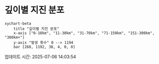 # 깊이별 지진 분포

```mermaid
xychart-beta
    title "깊이별 지진 분포"
    x-axis ["0-10km", "11-30km", "31-70km", "71-150km", "151-300km", "300km+"]
    y-axis "발생 횟수" 0 --> 1194
    bar [268, 1192, 38, 4, 0, 0]
```

업데이트 시간: 2025-07-06 14:03:54
